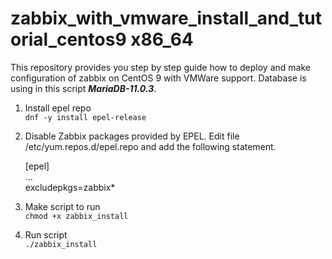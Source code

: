 # zabbix_with_vmware_install_and_tutorial_centos9 x86_64
This repository provides you step by step guide how to deploy and make configuration of zabbix on CentOS 9 with VMWare support. Database is using in this script **_MariaDB-11.0.3_**.

1. Install epel repo <br/>
  `dnf -y install epel-release` 

2. Disable Zabbix packages provided by EPEL. Edit file /etc/yum.repos.d/epel.repo and add the following statement. <br/>

   [epel]<br/>
   ... <br/>
   excludepkgs=zabbix*

3. Make script to run <br/>
   `chmod +x zabbix_install`

4. Run script <br/>
   `./zabbix_install`
